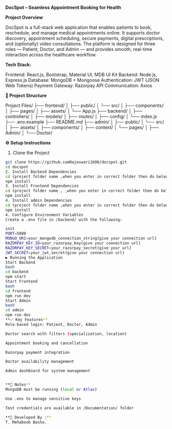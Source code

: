 **DocSpot – Seamless Appointment Booking for Health**

**Project Overview**

DocSpot is a full-stack web application that enables patients to book, reschedule, and manage medical appointments online. It supports doctor discovery, appointment scheduling, secure payments, digital prescriptions, and (optionally) video consultations. The platform is designed for three roles — Patient, Doctor, and Admin — and provides smooth, real-time interaction across the healthcare workflow.


**Tech Stack:**

Frontend: React.js, Bootstrap, Material UI, MDB UI Kit
Backend: Node.js, Express.js
Database: MongoDB + Mongoose
Authentication: JWT (JSON Web Tokens)
Payment Gateway: Razorpay
API Communication: Axios

**📁 Project Structure**

Project Files/
├── frontend/
│ ├── public/
│ └── src/
│ ├── components/
│ ├── pages/
│ ├── assets/
│ └── App.js
├── backend/
│ ├── controllers/
│ ├── models/
│ ├── routes/
│ ├── config/
│ └── index.js
├── .env.example
├── README.md 
├── admin/
│   ├── public/
│   └── src/
│       ├── assets/
│       ├── components/
│       ├── context/
│       └── pages/
│           ├── Admin/
│           └── Doctor/


**⚙ Setup Instructions**

1. Clone the Project
```bash
git clone https://github.comRajeswari1606/docspot.git
cd docspot
2. Install Backend Dependencies
cd (project folder name ,when you enter in correct folder then do below steps)
npm install
3. Install Frontend Dependencies
cd (project folder name , ,when you enter in correct folder then do below steps)
npm install
4. Install admin Dependencies
cd (project folder name ,when you enter in correct folder then do below steps)
npm install
4. Configure Environment Variables
Create a .env file in /backend/ with the following:

init
PORT=5000
MONGO_URI=your_mongodb_connection_string(give your connection url)
RAZORPAY_KEY_ID=your_razorpay_key(give your coonection url)
RAZORPAY_KEY_SECRET=your_razorpay_secret(give your url)
JWT_SECRET=your_jwt_secret(give your connection url)
▶ Running the Application
Start Backend
bash
cd backend
npm start
Start Frontend
bash
cd frontend
npm run dev
Start Admin
bash
cd admin
npm run dev
**✅ Key Features**
Role-based login: Patient, Doctor, Admin

Doctor search with filters (specialization, location)

Appointment booking and cancellation

Razorpay payment integration

Doctor availability management

Admin dashboard for system management


**📁 Notes**
MongoDB must be running (local or Atlas)

Use .env to manage sensitive keys

Test credentials are available in /Documentation/ folder

**👥 Developed By :**
T. Mehaboob Basha.
